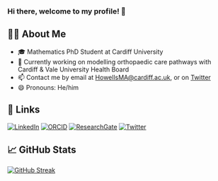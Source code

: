 ### Hi there, welcome to my profile! 👋

<!--
**MHowells/MHowells** is a ✨ _special_ ✨ repository because its `README.md` (this file) appears on your GitHub profile.

Here are some ideas to get you started:

- 🔭 I’m currently working on ...
- 🌱 I’m currently learning ...
- 👯 I’m looking to collaborate on ...
- 🤔 I’m looking for help with ...
- 💬 Ask me about ...
- 📫 How to reach me: ...
- 😄 Pronouns: ...
- ⚡ Fun fact: ...

[![Matthew's GitHub stats](https://github-readme-stats.vercel.app/api?username=MHowells)](https://github.com/anuraghazra/github-readme-stats)
-->

## 👨‍🎓 About Me

- 🎓 Mathematics PhD Student at Cardiff University
- 🦴 Currently working on modelling orthopaedic care pathways with Cardiff & Vale University Health Board
- 📫 Contact me by email at HowellsMA@cardiff.ac.uk, or on [Twitter](https://twitter.com/howellsma)
- 😄 Pronouns: He/him

## 🔗 Links

[![LinkedIn](https://img.shields.io/badge/LinkedIn-0A66C2?style=for-the-badge&logo=LinkedIn&logoColor=white)](https://www.linkedin.com/in/matthewahowells/)
[![ORCID](https://img.shields.io/badge/ORCID-A6CE39?style=for-the-badge&logo=ORCID&logoColor=white)](https://orcid.org/0000-0002-3931-7027)
[![ResearchGate](https://img.shields.io/badge/ResearchGate-00CCBB?style=for-the-badge&logo=ResearchGate&logoColor=white)](https://www.researchgate.net/profile/Matthew-Howells-2)
[![Twitter](https://img.shields.io/badge/Twitter-1DA1F2?style=for-the-badge&logo=Twitter&logoColor=white)](https://twitter.com/howellsma)

## 📈 GitHub Stats

[![GitHub Streak](https://github-readme-streak-stats.herokuapp.com/?user=MHowells)](https://git.io/streak-stats)
